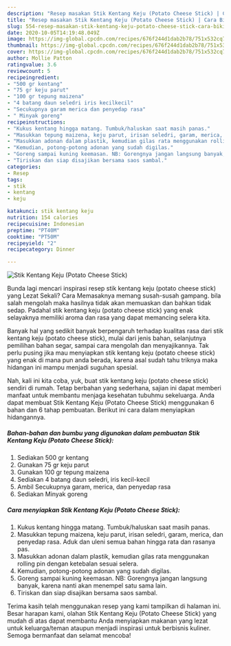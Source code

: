 ```yaml
---
description: "Resep masakan Stik Kentang Keju (Potato Cheese Stick) | Cara Bikin Stik Kentang Keju (Potato Cheese Stick) Yang Bisa Manjain Lidah"
title: "Resep masakan Stik Kentang Keju (Potato Cheese Stick) | Cara Bikin Stik Kentang Keju (Potato Cheese Stick) Yang Bisa Manjain Lidah"
slug: 554-resep-masakan-stik-kentang-keju-potato-cheese-stick-cara-bikin-stik-kentang-keju-potato-cheese-stick-yang-bisa-manjain-lidah
date: 2020-10-05T14:19:48.049Z
image: https://img-global.cpcdn.com/recipes/676f244d1dab2b78/751x532cq70/stik-kentang-keju-potato-cheese-stick-foto-resep-utama.jpg
thumbnail: https://img-global.cpcdn.com/recipes/676f244d1dab2b78/751x532cq70/stik-kentang-keju-potato-cheese-stick-foto-resep-utama.jpg
cover: https://img-global.cpcdn.com/recipes/676f244d1dab2b78/751x532cq70/stik-kentang-keju-potato-cheese-stick-foto-resep-utama.jpg
author: Mollie Patton
ratingvalue: 3.6
reviewcount: 5
recipeingredient:
- "500 gr kentang"
- "75 gr keju parut"
- "100 gr tepung maizena"
- "4 batang daun seledri iris kecilkecil"
- "Secukupnya garam merica dan penyedap rasa"
- " Minyak goreng"
recipeinstructions:
- "Kukus kentang hingga matang. Tumbuk/haluskan saat masih panas."
- "Masukkan tepung maizena, keju parut, irisan seledri, garam, merica, dan penyedap rasa. Aduk dan uleni semua bahan hingga rata dan rasanya pas."
- "Masukkan adonan dalam plastik, kemudian gilas rata menggunakan rolling pin dengan ketebalan sesuai selera."
- "Kemudian, potong-potong adonan yang sudah digilas."
- "Goreng sampai kuning keemasan. NB: Gorengnya jangan langsung banyak, karena nanti akan menempel satu sama lain."
- "Tiriskan dan siap disajikan bersama saos sambal."
categories:
- Resep
tags:
- stik
- kentang
- keju

katakunci: stik kentang keju 
nutrition: 154 calories
recipecuisine: Indonesian
preptime: "PT40M"
cooktime: "PT50M"
recipeyield: "2"
recipecategory: Dinner

---
```



![Stik Kentang Keju (Potato Cheese Stick)](https://img-global.cpcdn.com/recipes/676f244d1dab2b78/751x532cq70/stik-kentang-keju-potato-cheese-stick-foto-resep-utama.jpg)

Bunda lagi mencari inspirasi resep stik kentang keju (potato cheese stick) yang Lezat Sekali? Cara Memasaknya memang susah-susah gampang. bila salah mengolah maka hasilnya tidak akan memuaskan dan bahkan tidak sedap. Padahal stik kentang keju (potato cheese stick) yang enak selayaknya memiliki aroma dan rasa yang dapat memancing selera kita.

Banyak hal yang sedikit banyak berpengaruh terhadap kualitas rasa dari stik kentang keju (potato cheese stick), mulai dari jenis bahan, selanjutnya pemilihan bahan segar, sampai cara mengolah dan menyajikannya. Tak perlu pusing jika mau menyiapkan stik kentang keju (potato cheese stick) yang enak di mana pun anda berada, karena asal sudah tahu triknya maka hidangan ini mampu menjadi suguhan spesial.




Nah, kali ini kita coba, yuk, buat stik kentang keju (potato cheese stick) sendiri di rumah. Tetap berbahan yang sederhana, sajian ini dapat memberi manfaat untuk membantu menjaga kesehatan tubuhmu sekeluarga. Anda dapat membuat Stik Kentang Keju (Potato Cheese Stick) menggunakan 6 bahan dan 6 tahap pembuatan. Berikut ini cara dalam menyiapkan hidangannya.

<!--inarticleads1-->

##### Bahan-bahan dan bumbu yang digunakan dalam pembuatan Stik Kentang Keju (Potato Cheese Stick):

1. Sediakan 500 gr kentang
1. Gunakan 75 gr keju parut
1. Gunakan 100 gr tepung maizena
1. Sediakan 4 batang daun seledri, iris kecil-kecil
1. Ambil Secukupnya garam, merica, dan penyedap rasa
1. Sediakan  Minyak goreng




<!--inarticleads2-->

##### Cara menyiapkan Stik Kentang Keju (Potato Cheese Stick):

1. Kukus kentang hingga matang. Tumbuk/haluskan saat masih panas.
1. Masukkan tepung maizena, keju parut, irisan seledri, garam, merica, dan penyedap rasa. Aduk dan uleni semua bahan hingga rata dan rasanya pas.
1. Masukkan adonan dalam plastik, kemudian gilas rata menggunakan rolling pin dengan ketebalan sesuai selera.
1. Kemudian, potong-potong adonan yang sudah digilas.
1. Goreng sampai kuning keemasan. NB: Gorengnya jangan langsung banyak, karena nanti akan menempel satu sama lain.
1. Tiriskan dan siap disajikan bersama saos sambal.




Terima kasih telah menggunakan resep yang kami tampilkan di halaman ini. Besar harapan kami, olahan Stik Kentang Keju (Potato Cheese Stick) yang mudah di atas dapat membantu Anda menyiapkan makanan yang lezat untuk keluarga/teman ataupun menjadi inspirasi untuk berbisnis kuliner. Semoga bermanfaat dan selamat mencoba!
